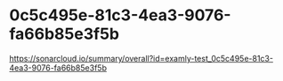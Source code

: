 # 0c5c495e-81c3-4ea3-9076-fa66b85e3f5b
https://sonarcloud.io/summary/overall?id=examly-test_0c5c495e-81c3-4ea3-9076-fa66b85e3f5b
